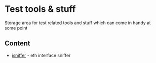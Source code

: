 # Test tools & stuff
Storage area for test related tools and stuff which can come in handy at some point

## Content
* [isniffer](isniffer/readme.md) - eth interface sniffer
